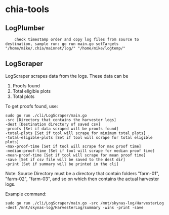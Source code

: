 # chia-tools

## LogPlumber  
        check timestamp order and copy log files from source to destination, sample run: go run main.go setTargets "/home/mike/.chia/mainnet/log/" "/home/mike/logtemp/"

## LogScraper
LogScraper scrapes data from the logs. These data can be
1. Proofs found
2. Total eligible plots
3. Total plots

To get proofs found, use:
```
sudo go run ./cli/LogScraper/main.go 
-src [Directory that contains the harvester logs] 
-dest [Destination directory of saved csv] 
-proofs [Set if data scraped will be proofs found] 
-total-plots [Set if tool will scrape for minimum total plots]
-total-eligible-plots [Set if tool will scrape for total eligible plots]
-max-proof-time [Set if tool will scrape for max proof time]
-median-proof-time [Set if tool will scrape for median proof time]
-mean-proof-time [Set if tool will scrape for mean proof time]
-save [Set if csv file will be saved to the dest dir] 
-print [Set if summary will be printed in the cli]
```
Note:
Source Directory must be a directory that contain folders "farm-01", "farm-02", "farm-03", and so on which then contains the actual harvester logs.

Example command:
```
sudo go run ./cli/LogScraper/main.go -src /mnt/skynas-log/HarvesterLog -dest /mnt/skynas-log/HarvesterLog/summary -wins -print -save
```
